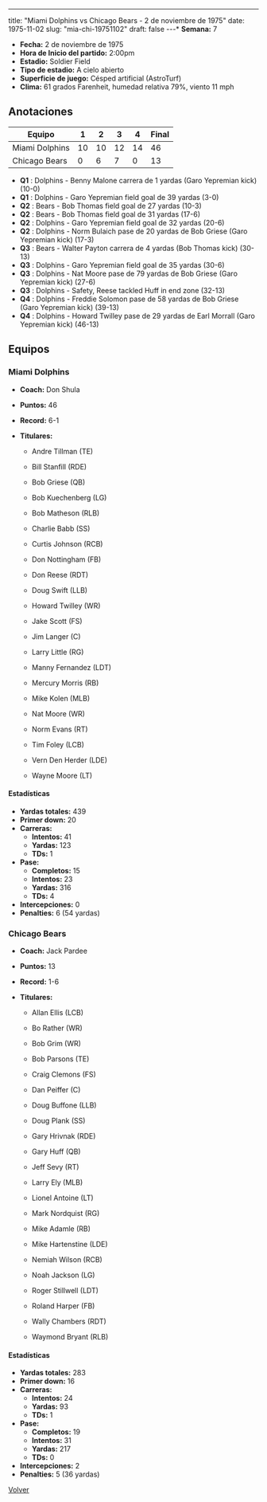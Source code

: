 ---
title: "Miami Dolphins vs Chicago Bears - 2 de noviembre de 1975"
date: 1975-11-02
slug: "mia-chi-19751102"
draft: false
---* **Semana:** 7
* **Fecha:** 2 de noviembre de 1975
* **Hora de Inicio del partido:** 2:00pm
* **Estadio:** Soldier Field
* **Tipo de estadio:** A cielo abierto
* **Superficie de juego:** Césped artificial (AstroTurf)
* **Clima:** 61 grados Farenheit, humedad relativa 79%, viento 11 mph




## Anotaciones
| Equipo | 1 | 2 | 3 | 4 | Final |
|--------|---|---|---|---|-------|
| Miami Dolphins  | 10 | 10 | 12 | 14  | 46 |
| Chicago Bears  | 0 | 6 | 7 | 0  | 13 |
* **Q1** : Dolphins - Benny Malone carrera de 1 yardas (Garo Yepremian kick) (10-0)
* **Q1** : Dolphins - Garo Yepremian field goal de 39 yardas (3-0)
* **Q2** : Bears - Bob Thomas field goal de 27 yardas (10-3)
* **Q2** : Bears - Bob Thomas field goal de 31 yardas (17-6)
* **Q2** : Dolphins - Garo Yepremian field goal de 32 yardas (20-6)
* **Q2** : Dolphins - Norm Bulaich pase de 20 yardas de Bob Griese (Garo Yepremian kick) (17-3)
* **Q3** : Bears - Walter Payton carrera de 4 yardas (Bob Thomas kick) (30-13)
* **Q3** : Dolphins - Garo Yepremian field goal de 35 yardas (30-6)
* **Q3** : Dolphins - Nat Moore pase de 79 yardas de Bob Griese (Garo Yepremian kick) (27-6)
* **Q3** : Dolphins - Safety, Reese tackled Huff in end zone (32-13)
* **Q4** : Dolphins - Freddie Solomon pase de 58 yardas de Bob Griese (Garo Yepremian kick) (39-13)
* **Q4** : Dolphins - Howard Twilley pase de 29 yardas de Earl Morrall (Garo Yepremian kick) (46-13)


## Equipos


### Miami Dolphins
* **Coach:** Don Shula
* **Puntos:** 46
* **Record:** 6-1
* **Titulares:** 

  * Andre Tillman (TE) 

  * Bill Stanfill (RDE) 

  * Bob Griese (QB) 

  * Bob Kuechenberg (LG) 

  * Bob Matheson (RLB) 

  * Charlie Babb (SS) 

  * Curtis Johnson (RCB) 

  * Don Nottingham (FB) 

  * Don Reese (RDT) 

  * Doug Swift (LLB) 

  * Howard Twilley (WR) 

  * Jake Scott (FS) 

  * Jim Langer (C) 

  * Larry Little (RG) 

  * Manny Fernandez (LDT) 

  * Mercury Morris (RB) 

  * Mike Kolen (MLB) 

  * Nat Moore (WR) 

  * Norm Evans (RT) 

  * Tim Foley (LCB) 

  * Vern Den Herder (LDE) 

  * Wayne Moore (LT) 

#### Estadísticas
* **Yardas totales:** 439
* **Primer down:** 20
* **Carreras:**
  * **Intentos:** 41
  * **Yardas:** 123
  * **TDs:** 1
* **Pase:**
  * **Completos:** 15
  * **Intentos:** 23
  * **Yardas:** 316
  * **TDs:** 4
* **Intercepciones:** 0
* **Penalties:** 6 (54 yardas)

### Chicago Bears
* **Coach:** Jack Pardee
* **Puntos:** 13
* **Record:** 1-6
* **Titulares:** 

  * Allan Ellis (LCB) 

  * Bo Rather (WR) 

  * Bob Grim (WR) 

  * Bob Parsons (TE) 

  * Craig Clemons (FS) 

  * Dan Peiffer (C) 

  * Doug Buffone (LLB) 

  * Doug Plank (SS) 

  * Gary Hrivnak (RDE) 

  * Gary Huff (QB) 

  * Jeff Sevy (RT) 

  * Larry Ely (MLB) 

  * Lionel Antoine (LT) 

  * Mark Nordquist (RG) 

  * Mike Adamle (RB) 

  * Mike Hartenstine (LDE) 

  * Nemiah Wilson (RCB) 

  * Noah Jackson (LG) 

  * Roger Stillwell (LDT) 

  * Roland Harper (FB) 

  * Wally Chambers (RDT) 

  * Waymond Bryant (RLB) 

#### Estadísticas
* **Yardas totales:** 283
* **Primer down:** 16
* **Carreras:**
  * **Intentos:** 24
  * **Yardas:** 93
  * **TDs:** 1
* **Pase:**
  * **Completos:** 19
  * **Intentos:** 31
  * **Yardas:** 217
  * **TDs:** 0
* **Intercepciones:** 2
* **Penalties:** 5 (36 yardas)


[Volver](/historia/1975)
